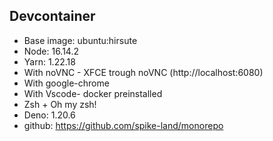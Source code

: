 ## Devcontainer

- Base image: ubuntu:hirsute
- Node: 16.14.2
- Yarn: 1.22.18
- With noVNC - XFCE trough noVNC (http://localhost:6080)
- With google-chrome
- With Vscode- docker preinstalled
- Zsh + Oh my zsh!
- Deno: 1.20.6
- github: https://github.com/spike-land/monorepo
